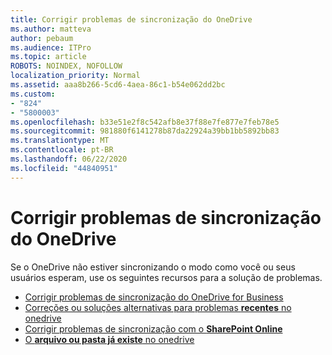 ```yaml
---
title: Corrigir problemas de sincronização do OneDrive
ms.author: matteva
author: pebaum
ms.audience: ITPro
ms.topic: article
ROBOTS: NOINDEX, NOFOLLOW
localization_priority: Normal
ms.assetid: aaa8b266-5cd6-4aea-86c1-b54e062dd2bc
ms.custom:
- "824"
- "5800003"
ms.openlocfilehash: b33e51e2f8c542afb8e37f88e7fe877e7feb78e5
ms.sourcegitcommit: 981880f6141278b87da22924a39bb1bb5892bb83
ms.translationtype: MT
ms.contentlocale: pt-BR
ms.lasthandoff: 06/22/2020
ms.locfileid: "44840951"
---
```

# <a name="fix-onedrive-sync-problems"></a>Corrigir problemas de sincronização do OneDrive

Se o OneDrive não estiver sincronizando o modo como você ou seus usuários esperam, use os seguintes recursos para a solução de problemas.

- [Corrigir problemas de sincronização do OneDrive for Business](https://support.microsoft.com/office/207e983e-146d-404c-a994-672ef29e1f90)
- [Correções ou soluções alternativas para problemas **recentes** no onedrive](https://support.office.com/article/36110213-f3f6-490d-8cb7-3833539def0b)
- [Corrigir problemas de sincronização com o **SharePoint Online**](https://support.office.com/article/207e983e-146d-404c-a994-672ef29e1f90)
- [O **arquivo ou pasta já existe** no onedrive](https://support.microsoft.com/office/7b8044ad-438d-41db-bbbf-4f66b8890408)

